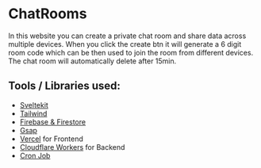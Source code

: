 # ChatRooms

In this website you can create a private chat room and share data across
multiple devices. When you click the create btn it will generate a 6
digit room code which can be then used to join the room from different
devices. The chat room will automatically delete after 15min.

## Tools / Libraries used:

- [Sveltekit](https://kit.svelte.dev/)
- [Tailwind](https://tailwindcss.com/)
- [Firebase & Firestore](https://firebase.google.com/)
- [Gsap](https://greensock.com/)
- [Vercel](https://vercel.com/) for Frontend
- [Cloudflare Workers](https://workers.cloudflare.com/) for Backend
- [Cron Job](https://cron-job.org/en/)
